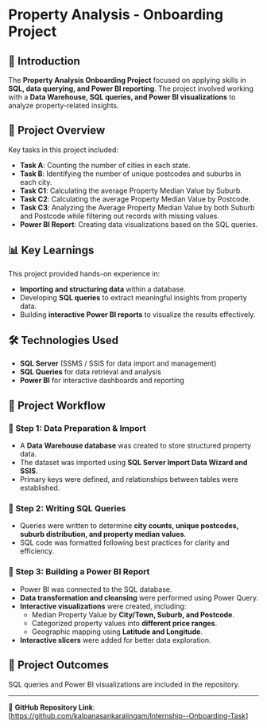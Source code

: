 # Property Analysis - Onboarding Project

## 📌 Introduction
The **Property Analysis Onboarding Project** focused on applying skills in **SQL, data querying, and Power BI reporting**. The project involved working with a **Data Warehouse, SQL queries, and Power BI visualizations** to analyze property-related insights.

## 📂 Project Overview
Key tasks in this project included:

- **Task A**: Counting the number of cities in each state.
- **Task B**: Identifying the number of unique postcodes and suburbs in each city.
- **Task C1**: Calculating the average Property Median Value by Suburb.
- **Task C2**: Calculating the average Property Median Value by Postcode.
- **Task C3**: Analyzing the Average Property Median Value by both Suburb and Postcode while filtering out records with missing values.
- **Power BI Report**: Creating data visualizations based on the SQL queries.

## 📊 Key Learnings
This project provided hands-on experience in:
- **Importing and structuring data** within a database.
- Developing **SQL queries** to extract meaningful insights from property data.
- Building **interactive Power BI reports** to visualize the results effectively.

## 🛠️ Technologies Used
- **SQL Server** (SSMS / SSIS for data import and management)
- **SQL Queries** for data retrieval and analysis
- **Power BI** for interactive dashboards and reporting

## 📑 Project Workflow
### 🔹 Step 1: Data Preparation & Import
- A **Data Warehouse database** was created to store structured property data.
- The dataset was imported using **SQL Server Import Data Wizard and SSIS**.
- Primary keys were defined, and relationships between tables were established.

### 🔹 Step 2: Writing SQL Queries
- Queries were written to determine **city counts, unique postcodes, suburb distribution, and property median values**.
- SQL code was formatted following best practices for clarity and efficiency.

### 🔹 Step 3: Building a Power BI Report
- Power BI was connected to the SQL database.
- **Data transformation and cleansing** were performed using Power Query.
- **Interactive visualizations** were created, including:
  - Median Property Value by **City/Town, Suburb, and Postcode**.
  - Categorized property values into **different price ranges**.
  - Geographic mapping using **Latitude and Longitude**.
- **Interactive slicers** were added for better data exploration.

## 📸 Project Outcomes
 SQL queries and Power BI visualizations are included in the repository.

---

🔗 **GitHub Repository Link**: [https://github.com/kalpanasankaralingam/Internship--Onboarding-Task]

